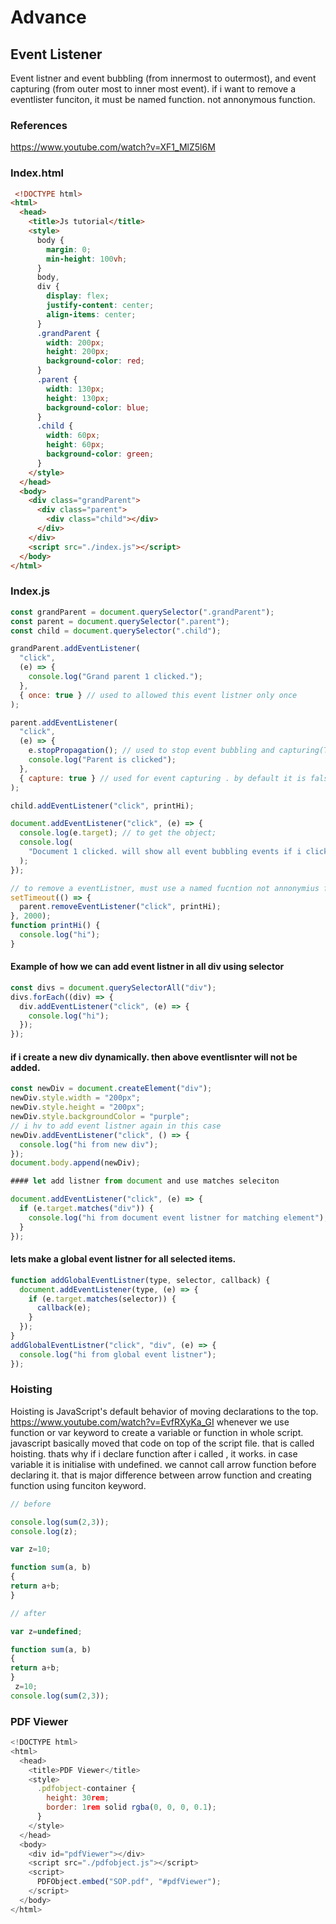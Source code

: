 # Advance

## Event Listener
 Event listner and event bubbling (from innermost to outermost), and event capturing (from outer most to inner most event). 
 if i want to remove a eventlister funciton, it must be named function. not annonymous function.

### References
https://www.youtube.com/watch?v=XF1_MlZ5l6M

### Index.html
```html
 <!DOCTYPE html>
<html>
  <head>
    <title>Js tutorial</title>
    <style>
      body {
        margin: 0;
        min-height: 100vh;
      }
      body,
      div {
        display: flex;
        justify-content: center;
        align-items: center;
      }
      .grandParent {
        width: 200px;
        height: 200px;
        background-color: red;
      }
      .parent {
        width: 130px;
        height: 130px;
        background-color: blue;
      }
      .child {
        width: 60px;
        height: 60px;
        background-color: green;
      }
    </style>
  </head>
  <body>
    <div class="grandParent">
      <div class="parent">
        <div class="child"></div>
      </div>
    </div>
    <script src="./index.js"></script>
  </body>
</html>

```

### Index.js

```js
const grandParent = document.querySelector(".grandParent");
const parent = document.querySelector(".parent");
const child = document.querySelector(".child");

grandParent.addEventListener(
  "click",
  (e) => {
    console.log("Grand parent 1 clicked.");
  },
  { once: true } // used to allowed this event listner only once
);

parent.addEventListener(
  "click",
  (e) => {
    e.stopPropagation(); // used to stop event bubbling and capturing(Tunnling)
    console.log("Parent is clicked");
  },
  { capture: true } // used for event capturing . by default it is false
);

child.addEventListener("click", printHi);

document.addEventListener("click", (e) => {
  console.log(e.target); // to get the object;
  console.log(
    "Document 1 clicked. will show all event bubbling events if i clicked on child (inner-most div)"
  );
});

// to remove a eventListner, must use a named fucntion not annonymius fuction.
setTimeout(() => {
  parent.removeEventListener("click", printHi);
}, 2000);
function printHi() {
  console.log("hi");
}
```

#### Example of how we can add event listner in all div using selector

```js
const divs = document.querySelectorAll("div");
divs.forEach((div) => {
  div.addEventListener("click", (e) => {
    console.log("hi");
  });
});

```

#### if i create a new div dynamically. then above eventlisnter will not be added.

```js
const newDiv = document.createElement("div");
newDiv.style.width = "200px";
newDiv.style.height = "200px";
newDiv.style.backgroundColor = "purple";
// i hv to add event listner again in this case
newDiv.addEventListener("click", () => {
  console.log("hi from new div");
});
document.body.append(newDiv);

#### let add listner from document and use matches seleciton

document.addEventListener("click", (e) => {
  if (e.target.matches("div")) {
    console.log("hi from document event listner for matching element");
  }
});
```

#### lets make a global event listner for all selected items.

```js
function addGlobalEventListner(type, selector, callback) {
  document.addEventListener(type, (e) => {
    if (e.target.matches(selector)) {
      callback(e);
    }
  });
}
addGlobalEventListner("click", "div", (e) => {
  console.log("hi from global event listner");
});

```

### Hoisting
Hoisting is JavaScript's default behavior of moving declarations to the top.
https://www.youtube.com/watch?v=EvfRXyKa_GI
whenever we use function or var keyword to create a variable or function in whole script. javascript basically moved that code on top of the script file.
that is called hoisting. thats why if i declare function after i called , it works. in case variable it is initialise with undefined. we cannot call arrow function before declaring it. that is major difference between arrow function and creating function using funciton keyword.
```js
// before

console.log(sum(2,3));
console.log(z);

var z=10;

function sum(a, b)
{
return a+b;
}

// after

var z=undefined;

function sum(a, b)
{
return a+b;
}
 z=10;
console.log(sum(2,3));

```

### PDF Viewer
```js
<!DOCTYPE html>
<html>
  <head>
    <title>PDF Viewer</title>
    <style>
      .pdfobject-container {
        height: 30rem;
        border: 1rem solid rgba(0, 0, 0, 0.1);
      }
    </style>
  </head>
  <body>
    <div id="pdfViewer"></div>
    <script src="./pdfobject.js"></script>
    <script>
      PDFObject.embed("SOP.pdf", "#pdfViewer");
    </script>
  </body>
</html>

```
